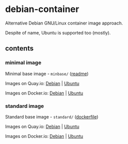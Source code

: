 # debian-container

Alternative Debian GNU/Linux container image approach.

Despite of name, Ubuntu is supported too (mostly).

## contents

### minimal image

Minimal base image - `minbase/` ([readme](minbase/README.md))

Images on Quay.io:
[Debian](https://quay.io/repository/rockdrilla/debian-min)
|
[Ubuntu](https://quay.io/repository/rockdrilla/ubuntu-min)

Images on Docker.io:
[Debian](https://hub.docker.com/r/rockdrilla/debian-min)
|
[Ubuntu](https://hub.docker.com/r/rockdrilla/ubuntu-min)

### standard image

Standard base image - `standard/` ([dockerfile](standard/Dockerfile))

Images on Quay.io:
[Debian](https://quay.io/repository/rockdrilla/debian)
|
[Ubuntu](https://quay.io/repository/rockdrilla/ubuntu)

Images on Docker.io:
[Debian](https://hub.docker.com/r/rockdrilla/debian)
|
[Ubuntu](https://hub.docker.com/r/rockdrilla/ubuntu)
